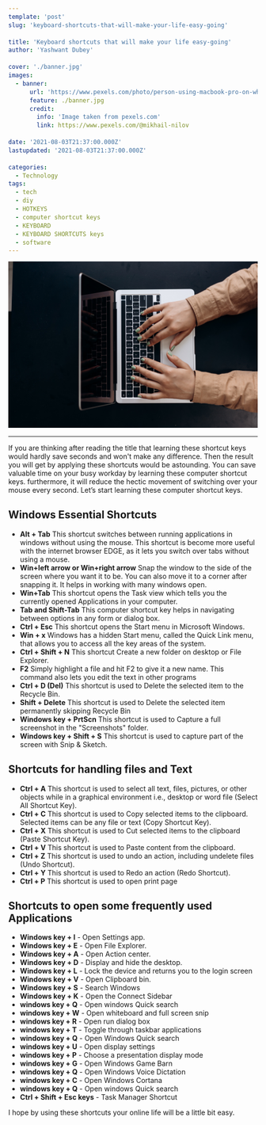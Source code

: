 ```yaml
---
template: 'post'
slug: 'keyboard-shortcuts-that-will-make-your-life-easy-going'

title: 'Keyboard shortcuts that will make your life easy-going'
author: 'Yashwant Dubey'

cover: './banner.jpg'
images:
  - banner:
      url: 'https://www.pexels.com/photo/person-using-macbook-pro-on-white-table-6893919/'
      feature: ./banner.jpg
      credit:
        info: 'Image taken from pexels.com'
        link: https://www.pexels.com/@mikhail-nilov

date: '2021-08-03T21:37:00.000Z'
lastupdated: '2021-08-03T21:37:00.000Z'

categories:
  - Technology
tags:
  - tech
  - diy
  - HOTKEYS
  - computer shortcut keys
  - KEYBOARD
  - KEYBOARD SHORTCUTS keys
  - software
---
```


![person using macbook pro ](./banner.jpg)

---

If you are thinking after reading the title that learning these shortcut keys would hardly save seconds and won't make any difference. Then the result you will get by applying these shortcuts would be astounding.
You can save valuable time on your busy workday by learning these computer shortcut keys. furthermore, it will reduce the hectic movement of switching over your mouse every second.
Let’s start learning these computer shortcut keys.

## Windows Essential Shortcuts

- **Alt + Tab** This shortcut switches between running applications in windows without using the mouse. This shortcut is become more useful with the internet browser EDGE, as it lets you switch over tabs without using a mouse.
- **Win+left arrow or Win+right arrow** Snap the window to the side of the screen where you want it to be. You can also move it to a corner after snapping it. It helps in working with many windows open.
- **Win+Tab** This shortcut opens the Task view which tells you the currently opened Applications in your computer.
- **Tab and Shift-Tab** This computer shortcut key helps in navigating between options in any form or dialog box.
- **Ctrl + Esc** This shortcut opens the Start menu in Microsoft Windows.
- **Win + x** Windows has a hidden Start menu, called the Quick Link menu, that allows you to access all the key areas of the system.
- **Ctrl + Shift + N** This shortcut Create a new folder on desktop or File Explorer.
- **F2** Simply highlight a file and hit F2 to give it a new name. This command also lets you edit the text in other programs
- **Ctrl + D (Del)** This shortcut is used to Delete the selected item to the Recycle Bin.
- **Shift + Delete** This shortcut is used to Delete the selected item permanently skipping Recycle Bin
- **Windows key + PrtScn** This shortcut is used to Capture a full screenshot in the "Screenshots" folder.
- **Windows key + Shift + S** This shortcut is used to capture part of the screen with Snip & Sketch.

## Shortcuts for handling files and Text

- **Ctrl + A** This shortcut is used to select all text, files, pictures, or other objects while in a graphical environment i.e., desktop or word file (Select All Shortcut Key).
- **Ctrl + C** This shortcut is used to Copy selected items to the clipboard. Selected items can be any file or text (Copy Shortcut Key).
- **Ctrl + X** This shortcut is used to Cut selected items to the clipboard (Paste Shortcut Key).
- **Ctrl + V** This shortcut is used to Paste content from the clipboard.
- **Ctrl + Z** This shortcut is used to undo an action, including undelete files (Undo Shortcut).
- **Ctrl + Y** This shortcut is used to Redo an action (Redo Shortcut).
- **Ctrl + P** This shortcut is used to open print page

## Shortcuts to open some frequently used Applications

- **Windows key + I** - Open Settings app.
- **Windows key + E** - Open File Explorer.
- **Windows key + A** - Open Action center.
- **Windows key + D** - Display and hide the desktop.
- **Windows key + L** - Lock the device and returns you to the login screen
- **Windows key + V** - Open Clipboard bin.
- **Windows key + S** - Search Windows
- **Windows key + K** - Open the Connect Sidebar
- **windows key + Q** - Open windows Quick search
- **windows key + W** - Open whiteboard and full screen snip
- **windows key + R** - Open run dialog box
- **windows key + T** - Toggle through taskbar applications
- **windows key + Q** - Open Windows Quick search
- **windows key + U** - Open display settings
- **windows key + P** - Choose a presentation display mode
- **windows key + G** - Open Windows Game Barn
- **windows key + Q** - Open Windows Voice Dictation
- **windows key + C** - Open Windows Cortana
- **windows key + Q** - Open windows Quick search
- **Ctrl + Shift + Esc keys** - Task Manager Shortcut

I hope by using these shortcuts your online life will be a little bit easy.

